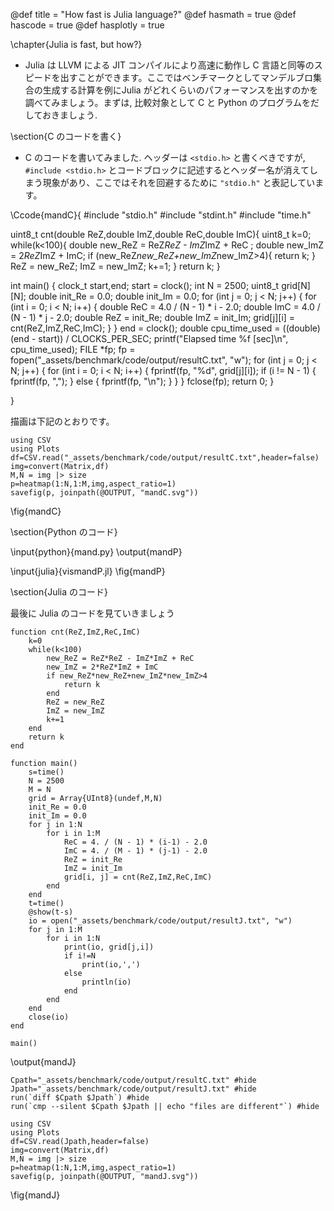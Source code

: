 @def title = "How fast is Julia language?"
@def hasmath = true
@def hascode = true
@def hasplotly = true

\chapter{Julia is fast, but how?}

- Julia は LLVM による JIT コンパイルにより高速に動作し C 言語と同等のスピードを出すことができます。ここではベンチマークとしてマンデルブロ集合の生成する計算を例にJulia がどれくらいのパフォーマンスを出すのかを調べてみましょう。まずは, 比較対象として C と Python のプログラムをだしておきましょう.

\section{C のコードを書く}

- C のコードを書いてみました. ヘッダーは `<stdio.h>` と書くべきですが, `#include <stdio.h>` とコードブロックに記述するとヘッダー名が消えてしまう現象があり、ここではそれを回避するために `"stdio.h"` と表記しています。

\Ccode{mandC}{
#include "stdio.h"
#include "stdint.h"
#include "time.h"

uint8_t cnt(double ReZ,double ImZ,double ReC,double ImC){
    uint8_t k=0;
    while(k<100){
        double new_ReZ = ReZ*ReZ - ImZ*ImZ + ReC ;
        double new_ImZ = 2*ReZ*ImZ + ImC;
        if (new_ReZ*new_ReZ+new_ImZ*new_ImZ>4){
            return k;
        }
        ReZ = new_ReZ;
        ImZ = new_ImZ;
        k+=1;
    }
    return k;
}


int main()
{
    clock_t start,end;
    start = clock();
    int N = 2500;
    uint8_t grid[N][N];
    double init_Re = 0.0;
    double init_Im = 0.0;
    for (int j = 0; j < N; j++)
    {
        for (int i = 0; i < N; i++)
        {
            double ReC = 4.0 / (N - 1) * i - 2.0;
            double ImC = 4.0 / (N - 1) * j - 2.0;
            double ReZ = init_Re;
            double ImZ = init_Im;
            grid[j][i] = cnt(ReZ,ImZ,ReC,ImC);
        }
    }
    end = clock();
    double cpu_time_used = ((double) (end - start)) / CLOCKS_PER_SEC;
    printf("Elapsed time %f [sec]\n", cpu_time_used);
    FILE *fp;
    fp = fopen("_assets/benchmark/code/output/resultC.txt", "w");
    for (int j = 0; j < N; j++)
    {
        for (int i = 0; i < N; i++)
        {
            fprintf(fp, "%d", grid[j][i]);
            if (i != N - 1)
            {
                fprintf(fp, ",");
            }
            else
            {
                fprintf(fp, "\n");
            }
        }
    }
    fclose(fp);
    return 0;
}

}


描画は下記のとおりです。


```julia:plotmandC
using CSV
using Plots
df=CSV.read("_assets/benchmark/code/output/resultC.txt",header=false)
img=convert(Matrix,df)
M,N = img |> size
p=heatmap(1:N,1:M,img,aspect_ratio=1)
savefig(p, joinpath(@OUTPUT, "mandC.svg")) 
```

\fig{mandC}

\section{Python のコード}

\input{python}{mand.py}
\output{mandP}

\input{julia}{vismandP.jl}
\fig{mandP}


\section{Julia のコード}

最後に Julia のコードを見ていきましょう

```julia:mandJ
function cnt(ReZ,ImZ,ReC,ImC)
	k=0
	while(k<100)
		new_ReZ = ReZ*ReZ - ImZ*ImZ + ReC
		new_ImZ = 2*ReZ*ImZ + ImC
		if new_ReZ*new_ReZ+new_ImZ*new_ImZ>4
			return k
		end
		ReZ = new_ReZ
		ImZ = new_ImZ
		k+=1
	end
	return k
end

function main()
	s=time()
	N = 2500
	M = N
	grid = Array{UInt8}(undef,M,N)
	init_Re = 0.0
	init_Im = 0.0
	for j in 1:N
		for i in 1:M
			ReC = 4. / (N - 1) * (i-1) - 2.0
			ImC = 4. / (M - 1) * (j-1) - 2.0
			ReZ = init_Re
			ImZ = init_Im
			grid[i, j] = cnt(ReZ,ImZ,ReC,ImC)
		end
    end
    t=time()
    @show(t-s)
    io = open("_assets/benchmark/code/output/resultJ.txt", "w")
    for j in 1:M
    	for i in 1:N
    		print(io, grid[j,i])
    		if i!=N
    			print(io,',')
    		else
    			println(io)
    		end
    	end
    end
    close(io)
end

main()

```

\output{mandJ}

```julia:plotmandJ
Cpath="_assets/benchmark/code/output/resultC.txt" #hide
Jpath="_assets/benchmark/code/output/resultJ.txt" #hide
run(`diff $Cpath $Jpath`) #hide
run(`cmp --silent $Cpath $Jpath || echo "files are different"`) #hide

using CSV
using Plots
df=CSV.read(Jpath,header=false)
img=convert(Matrix,df)
M,N = img |> size
p=heatmap(1:N,1:M,img,aspect_ratio=1)
savefig(p, joinpath(@OUTPUT, "mandJ.svg")) 
```

\fig{mandJ}